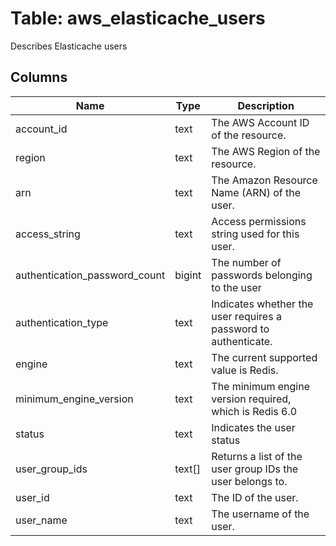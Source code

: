 
# Table: aws_elasticache_users
Describes Elasticache users
## Columns
| Name        | Type           | Description  |
| ------------- | ------------- | -----  |
|account_id|text|The AWS Account ID of the resource.|
|region|text|The AWS Region of the resource.|
|arn|text|The Amazon Resource Name (ARN) of the user.|
|access_string|text|Access permissions string used for this user.|
|authentication_password_count|bigint|The number of passwords belonging to the user|
|authentication_type|text|Indicates whether the user requires a password to authenticate.|
|engine|text|The current supported value is Redis.|
|minimum_engine_version|text|The minimum engine version required, which is Redis 6.0|
|status|text|Indicates the user status|
|user_group_ids|text[]|Returns a list of the user group IDs the user belongs to.|
|user_id|text|The ID of the user.|
|user_name|text|The username of the user.|
